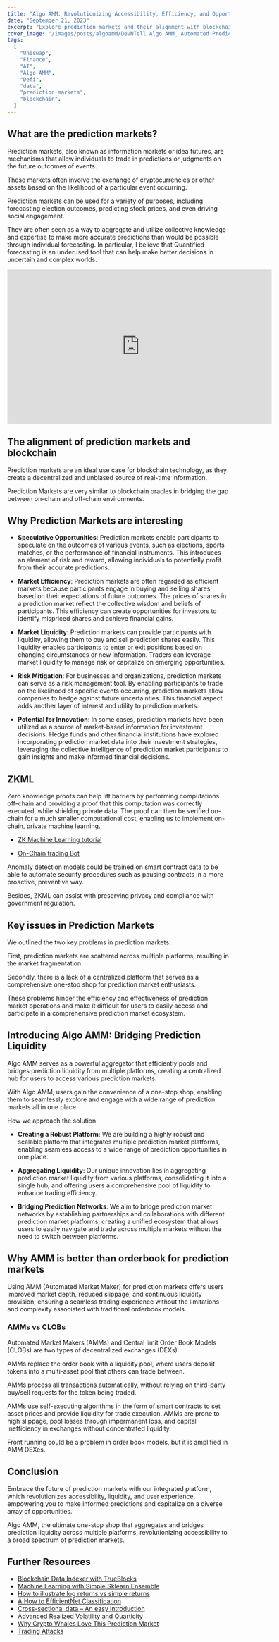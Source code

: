 ```yaml
---
title: "Algo AMM: Revolutionizing Accessibility, Efficiency, and Opportunities"
date: "September 21, 2023"
excerpt: "Explore prediction markets and their alignment with blockchain technology. Discover the potential applications and Algo AMM, the bridge to prediction liquidity."
cover_image: "/images/posts/algoamm/DevNTell Algo AMM_ Automated Prediction Market Maker.webp"
tags:
  [
    "Uniswap",
    "Finance",
    "AI",
    "Algo AMM",
    "Defi",
    "data",
    "prediction markets",
    "blockchain",
  ]
---
```


## What are the prediction markets?

Prediction markets, also known as information markets or idea futures, are mechanisms that allow individuals to trade in predictions or judgments on the future outcomes of events.

These markets often involve the exchange of cryptocurrencies or other assets based on the likelihood of a particular event occurring.

Prediction markets can be used for a variety of purposes, including forecasting election outcomes, predicting stock prices, and even driving social engagement.

They are often seen as a way to aggregate and utilize collective knowledge and expertise to make more accurate predictions than would be possible through individual forecasting. In particular, I believe that Quantified forecasting is an underused tool that can help make better decisions in uncertain and complex worlds.

<div className="flex justify-center">
    <iframe width="600" height="350" src="https://www.youtube.com/embed/nzcHmhz7q9Q?autoplay=1&mute=1" title="YouTube video player" frameBorder="0" allow="accelerometer; autoplay; clipboard-write; encrypted-media; gyroscope; picture-in-picture;fullscreen"></iframe>
</div>

## The alignment of prediction markets and blockchain

Prediction markets are an ideal use case for blockchain technology, as they create a decentralized and unbiased source of real-time information.

Prediction Markets are very similar to blockchain oracles in bridging the gap between on-chain and off-chain environments.

## Why Prediction Markets are interesting

- **Speculative Opportunities**: Prediction markets enable participants to speculate on the outcomes of various events, such as elections, sports matches, or the performance of financial instruments. This introduces an element of risk and reward, allowing individuals to potentially profit from their accurate predictions.

- **Market Efficiency**: Prediction markets are often regarded as efficient markets because participants engage in buying and selling shares based on their expectations of future outcomes. The prices of shares in a prediction market reflect the collective wisdom and beliefs of participants. This efficiency can create opportunities for investors to identify mispriced shares and achieve financial gains.

- **Market Liquidity**: Prediction markets can provide participants with liquidity, allowing them to buy and sell prediction shares easily. This liquidity enables participants to enter or exit positions based on changing circumstances or new information. Traders can leverage market liquidity to manage risk or capitalize on emerging opportunities.

- **Risk Mitigation**: For businesses and organizations, prediction markets can serve as a risk management tool. By enabling participants to trade on the likelihood of specific events occurring, prediction markets allow companies to hedge against future uncertainties. This financial aspect adds another layer of interest and utility to prediction markets.

- **Potential for Innovation**: In some cases, prediction markets have been utilized as a source of market-based information for investment decisions. Hedge funds and other financial institutions have explored incorporating prediction market data into their investment strategies, leveraging the collective intelligence of prediction market participants to gain insights and make informed financial decisions.

## ZKML

Zero knowledge proofs can help lift barriers by performing computations off-chain and providing a proof that this computation was correctly executed, while shielding private data. The proof can then be verified on-chain for a much smaller computational cost, enabling us to implement on-chain, private machine learning.

- [ZK Machine Learning tutorial](https://0xparc.org/blog/zk-mnist)

- [On-Chain trading Bot](https://github.com/Modulus-Labs/RockyBot)

Anomaly detection models could be trained on smart contract data to be able to automate security procedures such as pausing contracts in a more proactive, preventive way.

Besides, ZKML can assist with preserving privacy and compliance with government regulation.

## Key issues in Prediction Markets

We outlined the two key problems in prediction markets:

First, prediction markets are scattered across multiple platforms, resulting in the market fragmentation.

Secondly, there is a lack of a centralized platform that serves as a comprehensive one-stop shop for prediction market enthusiasts.

These problems hinder the efficiency and effectiveness of prediction market operations and make it difficult for users to easily access and participate in a comprehensive prediction market ecosystem.

## Introducing Algo AMM: Bridging Prediction Liquidity

Algo AMM serves as a powerful aggregator that efficiently pools and bridges prediction liquidity from multiple platforms, creating a centralized hub for users to access various prediction markets.

With Algo AMM, users gain the convenience of a one-stop shop, enabling them to seamlessly explore and engage with a wide range of prediction markets all in one place.

How we approach the solution

- **Creating a Robust Platform**: We are building a highly robust and scalable platform that integrates multiple prediction market platforms, enabling seamless access to a wide range of prediction opportunities in one place.

- **Aggregating Liquidity**: Our unique innovation lies in aggregating prediction market liquidity from various platforms, consolidating it into a single hub, and offering users a comprehensive pool of liquidity to enhance trading efficiency.

- **Bridging Prediction Networks**: We aim to bridge prediction market networks by establishing partnerships and collaborations with different prediction market platforms, creating a unified ecosystem that allows users to easily navigate and trade across multiple markets without the need to switch between platforms.

## Why AMM is better than orderbook for prediction markets

Using AMM (Automated Market Maker) for prediction markets offers users improved market depth, reduced slippage, and continuous liquidity provision, ensuring a seamless trading experience without the limitations and complexity associated with traditional orderbook models.

### AMMs vs CLOBs

Automated Market Makers (AMMs) and Central limit Order Book Models (CLOBs) are two types of decentralized exchanges (DEXs).

AMMs replace the order book with a liquidity pool, where users deposit tokens into a multi-asset pool that others can trade between.

AMMs process all transactions automatically, without relying on third-party buy/sell requests for the token being traded.

AMMs use self-executing algorithms in the form of smart contracts to set asset prices and provide liquidity for trade execution.
AMMs are prone to high slippage, pool losses through impermanent loss, and capital inefficiency in exchanges without concentrated liquidity.

Front running could be a problem in order book models, but it is amplified in AMM DEXes.

## Conclusion

Embrace the future of prediction markets with our integrated platform, which revolutionizes accessibility, liquidity, and user experience, empowering you to make informed predictions and capitalize on a diverse array of opportunities.

Algo AMM, the ultimate one-stop shop that aggregates and bridges prediction liquidity across multiple platforms, revolutionizing accessibility to a broad spectrum of prediction markets.

## Further Resources

- [Blockchain Data Indexer with TrueBlocks](https://dspyt.com/blockchain-data-indexer-with-trueblocks)
- [Machine Learning with Simple Sklearn Ensemble](https://dspyt.com/machine-learning-simple-sklearn-ensemble)
- [How to illustrate log returns vs simple returns](https://dspyt.com/simple-returns-log-return-and-volatility-simple-introduction)
- [A How to EfficientNet Classification](https://dspyt.com/efficientnet-classification)
- [Cross-sectional data – An easy introduction](https://dspyt.com/cross-sectional-data-an-easy-introduction)
- [Advanced Realized Volatility and Quarticity](https://dspyt.com/advanced-realized-volatility-and-quarticity)
- [Why Crypto Whales Love This Prediction Market](https://www.coindesk.com/markets/2021/04/15/why-crypto-whales-love-this-prediction-market/)
- [Trading Attacks](https://blog.injective.com/decentralized-exchange-designs-order-book-model-vs-automated-market-maker-amm/)
